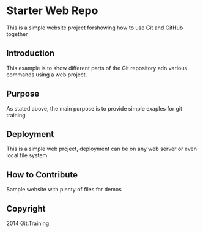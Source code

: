 # Starter Web Repo

This is a simple website project forshowing how to use Git and GitHub together

## Introduction
This example is to show different parts of the Git repository adn various commands using a web project.

## Purpose

As stated above, the main purpose is to provide simple exaples for git training

## Deployment

This is a simple web project, deployment can be on any web server or even local file system.

## How to Contribute

Sample website with plenty of files for demos

## Copyright
2014 Git.Training
